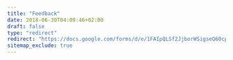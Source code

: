 ```yaml
---
title: "Feedback"
date: 2018-06-30T04:09:46+02:00
draft: false
type: "redirect"
redirect: "https://docs.google.com/forms/d/e/1FAIpQLSf2JjborWSigseQ60cp_0_JoopZU25V9FUYlLk5gcEtDugA3A/viewform?usp=sf_link"
sitemap_exclude: true
---
```



